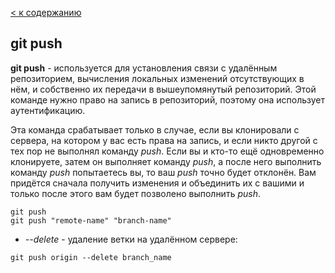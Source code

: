 [< к содержанию](./readme.md)

## git push

**git push** - используется для установления связи с удалённым репозиторием, вычисления локальных изменений отсутствующих в нём, и собственно их передачи в вышеупомянутый репозиторий. Этой команде нужно право на запись в репозиторий, поэтому она использует аутентификацию.

Эта команда срабатывает только в случае, если вы клонировали с сервера, на котором у вас есть права на запись, и если никто другой с тех пор не выполнял команду _push_. Если вы и кто-то ещё одновременно клонируете, затем он выполняет команду _push_, а после него выполнить команду _push_ попытаетесь вы, то ваш _push_ точно будет отклонён. Вам придётся сначала получить изменения и объединить их с вашими и только после этого вам будет позволено выполнить _push_.

```bash=
git push
git push "remote-name" "branch-name"
```

 +  _--delete_ - удаление ветки на удалённом сервере:

 ```bash=
 git push origin --delete branch_name